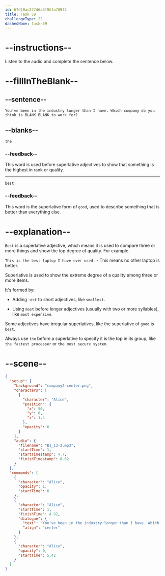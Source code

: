 ```yaml
---
id: 67d19ac277d6a3f96fa709f2
title: Task 59
challengeType: 22
dashedName: task-59
---
```


<!-- (Audio) Alice: You've been in the industry longer than I have. Which company do you think is the best to work for? -->

# --instructions--

Listen to the audio and complete the sentence below.

# --fillInTheBlank--

## --sentence--

`You've been in the industry longer than I have. Which company do you think is BLANK BLANK to work for?`

## --blanks--

`the`

### --feedback--

This word is used before superlative adjectives to show that something is the highest in rank or quality.

---

`best`

### --feedback--

This word is the superlative form of `good`, used to describe something that is better than everything else.

# --explanation--

`Best` is a superlative adjective, which means it is used to compare three or more things and show the top degree of quality. For example:

`This is the best laptop I have ever used.` - This means no other laptop is better.

Superlative is used to show the extreme degree of a quality among three or more items. 

It's formed by:

- Adding `-est` to short adjectives, like `smallest`.  

- Using `most` before longer adjectives (usually with two or more syllables), like `most expensive`.

Some adjectives have irregular superlatives, like the superlative of `good` is `best`.

Always use `the` before a superlative to specify it is the top in its group, like `the fastest processor` or `the most secure system`.

# --scene--

```json
{
  "setup": {
    "background": "company2-center.png",
    "characters": [
      {
        "character": "Alice",
        "position": {
          "x": 50,
          "y": 0,
          "z": 1.4
        },
        "opacity": 0
      }
    ],
    "audio": {
      "filename": "B1_13-2.mp3",
      "startTime": 1,
      "startTimestamp": 4.7,
      "finishTimestamp": 8.62
    }
  },
  "commands": [
    {
      "character": "Alice",
      "opacity": 1,
      "startTime": 0
    },
    {
      "character": "Alice",
      "startTime": 1,
      "finishTime": 4.92,
      "dialogue": {
        "text": "You've been in the industry longer than I have. Which company do you think is the best to work for?",
        "align": "center"
      }
    },
    {
      "character": "Alice",
      "opacity": 0,
      "startTime": 5.42
    }
  ]
}
```
